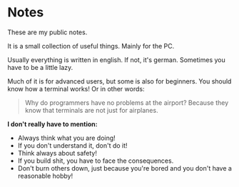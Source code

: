 # Notes

These are my public notes.

It is a small collection of useful things. Mainly for the PC.

Usually everything is written in english. If not, it's german. Sometimes you have to be a little lazy.

Much of it is for advanced users, but some is also for beginners. You should know how a terminal works! Or in other words:

> Why do programmers have no problems at the airport?
> Because they know that terminals are not just for airplanes.

**I don't really have to mention:**

* Always think what you are doing!
* If you don't understand it, don't do it!
* Think always about safety!
* If you build shit, you have to face the consequences.
* Don't burn others down, just because you're bored and you don't have a reasonable hobby!
